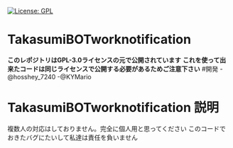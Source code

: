 [![License: GPL](https://img.shields.io/badge/License-GPL-yellow.svg)](https://opensource.org/licenses/GPL-3.0)
# TakasumiBOTworknotification
**このレポジトリはGPL-3.0ライセンスの元で公開されています**
**これを使って出来たコードは同じライセンスで公開する必要があるためご注意下さい**
#開発
-@hosshey_7240
-@KYMario
# TakasumiBOTworknotification 説明
複数人の対応はしておりません。完全に個人用と思ってください
このコードでおきたバグにたいして私達は責任を負いません
